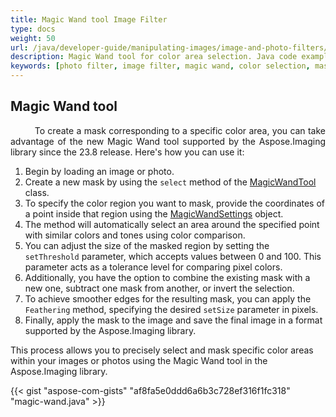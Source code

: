 ```yaml
---
title: Magic Wand tool Image Filter
type: docs
weight: 50
url: /java/developer-guide/manipulating-images/image-and-photo-filters/magic-wand-filter/
description: Magic Wand tool for color area selection. Java code example provided.
keywords: [photo filter, image filter, magic wand, color selection, masked region, apply mask, color comparison]
---
```


## Magic Wand tool

<p align='justify'>
&nbsp;&nbsp;&nbsp;&nbsp;&nbsp;&nbsp;&nbsp;&nbsp;
To create a mask corresponding to a specific color area, you can take advantage of the new Magic Wand tool supported by the Aspose.Imaging library since the 23.8 release. Here's how you can use it:

1. Begin by loading an image or photo.
2. Create a new mask by using the `select` method of the <a href="https://reference.aspose.com/imaging/java/com.aspose.imaging.magicwand/magicwandtool/">MagicWandTool</a> class.
3. To specify the color region you want to mask, provide the coordinates of a point inside that region using the <a href="https://reference.aspose.com/imaging/java/com.aspose.imaging.magicwand/magicwandsettings/">MagicWandSettings</a> object.
4. The method will automatically select an area around the specified point with similar colors and tones using color comparison.
5. You can adjust the size of the masked region by setting the `setThreshold` parameter, which accepts values between 0 and 100. This parameter acts as a tolerance level for comparing pixel colors.
6. Additionally, you have the option to combine the existing mask with a new one, subtract one mask from another, or invert the selection.
7. To achieve smoother edges for the resulting mask, you can apply the `Feathering` method, specifying the desired `setSize` parameter in pixels.
8. Finally, apply the mask to the image and save the final image in a format supported by the Aspose.Imaging library.

This process allows you to precisely select and mask specific color areas within your images or photos using the Magic Wand tool in the Aspose.Imaging library.
</p>

{{< gist "aspose-com-gists" "af8fa5e0ddd6a6b3c728ef316f1fc318" "magic-wand.java" >}}
